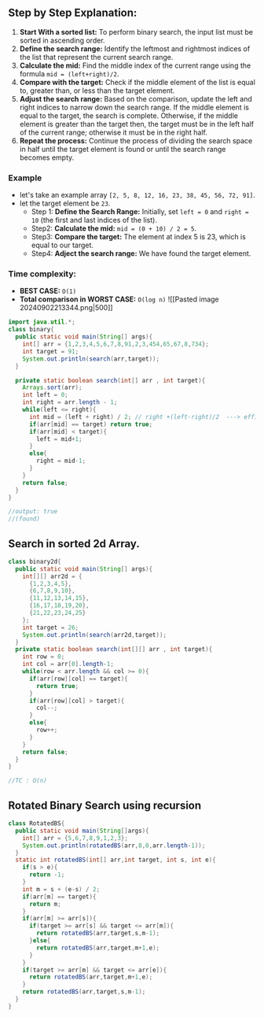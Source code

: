 ## Step by Step Explanation:
1. **Start With a sorted list:** To perform binary search, the input list must be sorted in ascending order.
2. **Define the search range:** Identify the leftmost and rightmost indices of the list that represent the current search range.
3. **Calculate the mid:** Find the middle index of the current range using the formula `mid = (left+right)/2`. 
4. **Compare with the target:** Check if the middle element of the list is equal to, greater than, or less than the target element.
5. **Adjust the search range:** Based on the comparison, update the left and right indices to narrow down the search range. If the middle element is equal to the target, the search is complete. Otherwise, if the middle element is greater than the target then, the target must be in the left half of the current range; otherwise it must be in the right half.
6. **Repeat the process:** Continue the process of dividing the search space in half until the target element is found or until the search range becomes empty.
### Example
- let's take an example array `[2, 5, 8, 12, 16, 23, 38, 45, 56, 72, 91]`.
-  let the target element be `23`.
	- Step 1: **Define the Search Range:** Initially, set `left = 0` and `right = 10` (the first and last indices of the list).
	- Step2: **Calculate the mid:** `mid = (0 + 10) / 2 = 5`.
	- Step3: **Compare the target:** The element at index 5 is 23, which is equal to our target.
	- Step4: **Adject the search range:** We have found the target element.
### Time complexity:
- **BEST CASE:** `O(1)`
- **Total comparison in WORST CASE:** `O(log n)`
	![[Pasted image 20240902213344.png|500]]
```java
import java.util.*;
class binary{
  public static void main(String[] args){
    int[] arr = {1,2,3,4,5,6,7,8,91,2,3,454,65,67,8,734};
    int target = 91;
    System.out.println(search(arr,target));
  }  

  private static boolean search(int[] arr , int target){
    Arrays.sort(arr);
    int left = 0;
    int right = arr.length - 1;
    while(left <= right){
      int mid = (left + right) / 2; // right +(left-right)/2  ---> efficient way to find min to avoid overflow problems
      if(arr[mid] == target) return true;
      if(arr[mid] < target){
        left = mid+1;
      }
      else{
        right = mid-1;
      }
    }
    return false;
  }
}

//output: true 
//(found)
```
## Search in sorted 2d Array.
```java
class binary2d{
  public static void main(String[] args){
    int[][] arr2d = {
      {1,2,3,4,5},
      {6,7,8,9,10},
      {11,12,13,14,15},
      {16,17,18,19,20},
      {21,22,23,24,25}
    };
    int target = 26; 
    System.out.println(search(arr2d,target));
  }
  private static boolean search(int[][] arr , int target){
    int row = 0;
    int col = arr[0].length-1;
    while(row < arr.length && col >= 0){
      if(arr[row][col] == target){
        return true;
      }
      if(arr[row][col] > target){
        col--;
      }
      else{
        row++;
      }
    }
    return false;
  }
}

//TC : O(n)
```
## Rotated Binary Search using recursion
```java
class RotatedBS{
  public static void main(String[]args){
    int[] arr = {5,6,7,8,9,1,2,3};
    System.out.println(rotatedBS(arr,8,0,arr.length-1));
  }
  static int rotatedBS(int[] arr,int target, int s, int e){
    if(s > e){
      return -1;
    }
    int m = s + (e-s) / 2;
    if(arr[m] == target){
      return m;
    }
    if(arr[m] >= arr[s]){
      if(target >= arr[s] && target <= arr[m]){
        return rotatedBS(arr,target,s,m-1);
      }else{
        return rotatedBS(arr,target,m+1,e);
      }
    }
    if(target >= arr[m] && target <= arr[e]){
      return rotatedBS(arr,target,m+1,e);
    }
    return rotatedBS(arr,target,s,m-1);
  }
}
```